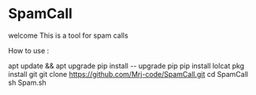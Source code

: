 # SpamCall
welcome This is a tool for spam calls 


How to use :

apt update && apt upgrade 
pip install -- upgrade pip 
pip install lolcat
pkg install git
git clone https://github.com/Mrj-code/SpamCall.git
cd SpamCall
sh Spam.sh
